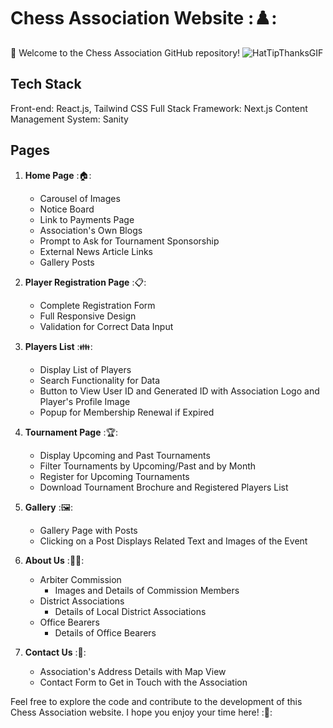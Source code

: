 # Chess Association Website :♟️:

👋 Welcome to the Chess Association GitHub repository! 
![HatTipThanksGIF](https://github.com/punit-saini/Chess-Association/assets/64743687/c1d36db7-06d9-4ccb-b3a4-761c4dd719a8)

## Tech Stack

Front-end: React.js, Tailwind CSS
Full Stack Framework: Next.js
Content Management System: Sanity

## Pages

1. **Home Page** :🏠:
   - Carousel of Images
   - Notice Board
   - Link to Payments Page
   - Association's Own Blogs
   - Prompt to Ask for Tournament Sponsorship
   - External News Article Links
   - Gallery Posts

2. **Player Registration Page** :📋:
   - Complete Registration Form
   - Full Responsive Design
   - Validation for Correct Data Input

3. **Players List** :👪:
   - Display List of Players
   - Search Functionality for Data
   - Button to View User ID and Generated ID with Association Logo and Player's Profile Image
   - Popup for Membership Renewal if Expired

4. **Tournament Page** :🏆:
   - Display Upcoming and Past Tournaments
   - Filter Tournaments by Upcoming/Past and by Month
   - Register for Upcoming Tournaments
   - Download Tournament Brochure and Registered Players List

5. **Gallery** :🖼️:
   - Gallery Page with Posts
   - Clicking on a Post Displays Related Text and Images of the Event

6. **About Us** :🧑‍💻:
   - Arbiter Commission
     - Images and Details of Commission Members
   - District Associations
     - Details of Local District Associations
   - Office Bearers
     - Details of Office Bearers

7. **Contact Us** :📩:
   - Association's Address Details with Map View
   - Contact Form to Get in Touch with the Association

Feel free to explore the code and contribute to the development of this Chess Association website. I hope you enjoy your time here! :🚀:
